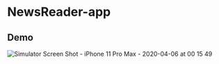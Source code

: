 # NewsReader-app


## Demo
![Simulator Screen Shot - iPhone 11 Pro Max - 2020-04-06 at 00 15 49](https://user-images.githubusercontent.com/44032125/78502480-53a2c080-779c-11ea-9aac-1cec157cb16e.png)
